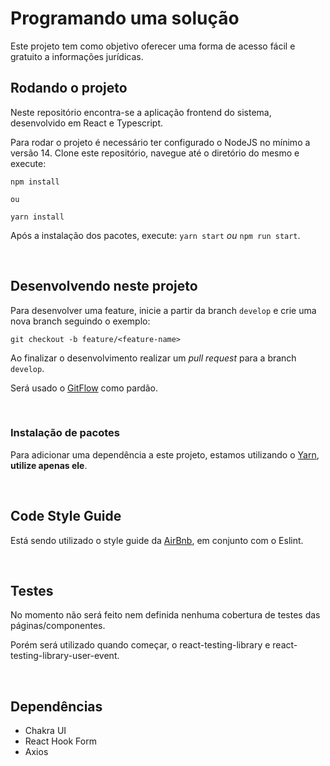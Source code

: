 # Programando uma solução

Este projeto tem como objetivo oferecer uma forma de acesso fácil e gratuito a informações jurídicas.

## Rodando o projeto

Neste repositório encontra-se a aplicação frontend do sistema, desenvolvido em React e Typescript.

Para rodar o projeto é necessário ter configurado o NodeJS no mínimo a versão 14.
Clone este repositório, navegue até o diretório do mesmo e execute:

```
npm install

ou

yarn install
```

Após a instalação dos pacotes, execute: `yarn start` _ou_ `npm run start`.

<br />

## Desenvolvendo neste projeto

Para desenvolver uma feature, inicie a partir da branch `develop` e crie uma nova branch seguindo o exemplo:

```
git checkout -b feature/<feature-name>
```

Ao finalizar o desenvolvimento realizar um _pull request_ para a branch `develop`.

Será usado o [GitFlow](https://www.atlassian.com/br/git/tutorials/comparing-workflows/gitflow-workflow) como pardão.

<br />

### Instalação de pacotes

Para adicionar uma dependência a este projeto, estamos utilizando o [Yarn](https://yarnpkg.com/), **utilize apenas ele**.

<br />

## Code Style Guide

Está sendo utilizado o style guide da [AirBnb](https://github.com/airbnb/javascript/tree/master/react), em conjunto com o Eslint.

<br />

## Testes

No momento não será feito nem definida nenhuma cobertura de testes das páginas/componentes.

Porém será utilizado quando começar, o react-testing-library e react-testing-library-user-event.

<br />

## Dependências

- Chakra UI
- React Hook Form
- Axios
